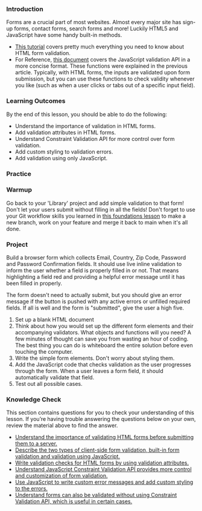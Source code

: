 ### Introduction
Forms are a crucial part of most websites. Almost every major site has sign-up forms, contact forms, search forms and more!  Luckily HTML5 and JavaScript have some handy built-in methods.

- [This tutorial](https://developer.mozilla.org/en-US/docs/Learn/HTML/Forms/Form_validation) covers pretty much everything you need to know about HTML form validation.
- For Reference, [this document](https://www.w3schools.com/js/js_validation_api.asp) covers the JavaScript validation API in a more concise format.  These functions were explained in the previous article.  Typically, with HTML forms, the inputs are validated upon form submission, but you can use these functions to check validity whenever you like (such as when a user clicks or tabs out of a specific input field).

### Learning Outcomes
By the end of this lesson, you should be able to do the following:

- Understand the importance of validation in HTML forms.
- Add validation attributes in HTML forms.
- Understand Constraint Validation API for more control over form validation.
- Add custom styling to validation errors.
- Add validation using only JavaScript.

### Practice

### Warmup

Go back to your 'Library' project and add simple validation to that form! Don't let your users submit without filling in all the fields! Don't forget to use your Git workflow skills you learned in [this foundations lesson](https://www.theodinproject.com/paths/foundations/courses/foundations/lessons/revisiting-rock-paper-scissors) to make a new branch, work on your feature and merge it back to main when it's all done.

### Project

Build a browser form which collects Email, Country, Zip Code, Password and Password Confirmation fields.  It should use live inline validation to inform the user whether a field is properly filled in or not.  That means highlighting a field red and providing a helpful error message until it has been filled in properly.

The form doesn't need to actually submit, but you should give an error message if the button is pushed with any active errors or unfilled required fields.  If all is well and the form is "submitted", give the user a high five.

1. Set up a blank HTML document
2. Think about how you would set up the different form elements and their accompanying validators.  What objects and functions will you need? A few minutes of thought can save you from wasting an hour of coding.  The best thing you can do is whiteboard the entire solution before even touching the computer.
3. Write the simple form elements.  Don't worry about styling them.
4. Add the JavaScript code that checks validation as the user progresses through the form.  When a user leaves a form field, it should automatically validate that field.
5. Test out all possible cases.

### Knowledge Check
This section contains questions for you to check your understanding of this lesson. If you’re having trouble answering the questions below on your own, review the material above to find the answer.

- <a class="knowledge-check-link" href='https://developer.mozilla.org/en-US/docs/Learn/Forms/Form_validation#what_is_form_validation'>Understand the importance of validating HTML forms before submitting them to a server.</a>
- <a class="knowledge-check-link" href='https://developer.mozilla.org/en-US/docs/Learn/Forms/Form_validation#different_types_of_client-side_validation'>Describe the two types of client-side form validation, built-in form validation and validation using JavaScript.</a>
- <a class="knowledge-check-link" href='https://developer.mozilla.org/en-US/docs/Learn/Forms/Form_validation#built-in_form_validation_examples'>Write validation checks for HTML forms by using validation attributes.</a>
- <a class="knowledge-check-link" href='https://developer.mozilla.org/en-US/docs/Learn/Forms/Form_validation#validating_forms_using_javascript'>Understand JavaScript Constraint Validation API provides more control and customization of form validation.</a>
- <a class="knowledge-check-link" href='https://developer.mozilla.org/en-US/docs/Learn/Forms/Form_validation#the_constraint_validation_api'>Use JavaScript to write custom error messages and add custom styling to the errors.</a>
- <a class="knowledge-check-link" href='https://developer.mozilla.org/en-US/docs/Learn/Forms/Form_validation#validating_forms_without_a_built-in_api'>Understand forms can also be validated without using Constraint Validation API, which is useful in certain cases.</a>
